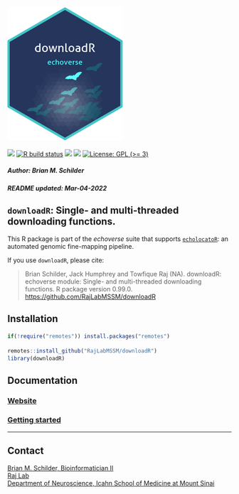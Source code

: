 <img src='https://github.com/RajLabMSSM/downloadR/raw/main/inst/hex/hex.png' height='300'><br><br>
[![](https://img.shields.io/badge/devel%20version-0.99.0-black.svg)](https://github.com/RajLabMSSM/downloadR)
[![R build
status](https://github.com/RajLabMSSM/downloadR/workflows/R-CMD-check-bioc/badge.svg)](https://github.com/RajLabMSSM/downloadR/actions)
[![](https://img.shields.io/github/last-commit/RajLabMSSM/downloadR.svg)](https://github.com/RajLabMSSM/downloadR/commits/main)
[![](https://codecov.io/gh/RajLabMSSM/downloadR/branch/main/graph/badge.svg)](https://codecov.io/gh/RajLabMSSM/downloadR)
[![License: GPL (\>=
3)](https://img.shields.io/badge/license-GPL%20(%3E=%203)-blue.svg)](https://cran.r-project.org/web/licenses/GPL%20(%3E=%203))
<h5>
Author: <i>Brian M. Schilder</i>
</h5>
<h5>
README updated: <i>Mar-04-2022</i>
</h5>

## `downloadR`: Single- and multi-threaded downloading functions.

This R package is part of the *echoverse* suite that supports
[`echolocatoR`](https://github.com/RajLabMSSM/echolocatoR): an automated
genomic fine-mapping pipeline.

If you use `downloadR`, please cite:

> Brian Schilder, Jack Humphrey and Towfique Raj (NA). downloadR:
> echoverse module: Single- and multi-threaded downloading functions. R
> package version 0.99.0. <https://github.com/RajLabMSSM/downloadR>

## Installation

``` r
if(!require("remotes")) install.packages("remotes")

remotes::install_github("RajLabMSSM/downloadR")
library(downloadR)
```

## Documentation

### [Website](https://rajlabmssm.github.io/downloadR)

### [Getting started](https://rajlabmssm.github.io/downloadR/articles/downloadR)

<hr>

## Contact

<a href="https://bschilder.github.io/BMSchilder/" target="_blank">Brian
M. Schilder, Bioinformatician II</a>  
<a href="https://rajlab.org" target="_blank">Raj Lab</a>  
<a href="https://icahn.mssm.edu/about/departments/neuroscience" target="_blank">Department
of Neuroscience, Icahn School of Medicine at Mount Sinai</a>
